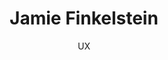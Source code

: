 ---
templateKey: 'home-page'
title: Jamie Finkelstein
subtitle: UX 
headshot: /img/headshot.jpg
meta_title: Jamie Fink Design
meta_description: >-
  Cum sociis natoque penatibus et magnis dis parturient montes, nascetur
  ridiculus mus. Aenean eu leo quam. Pellentesque ornare sem lacinia quam
  venenatis vestibulum. Sed posuere consectetur est at lobortis. Cras mattis
  consectetur purus sit amet fermentum.
heading: Lorem ipsum dolor sit amet
---